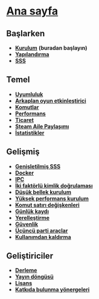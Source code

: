 # **[Ana sayfa](https://github.com/JustArchi/ArchiSteamFarm/wiki/Home)**

## Başlarken

* **[Kurulum](https://github.com/JustArchi/ArchiSteamFarm/wiki/Setting-up)** **(buradan başlayın)**
* **[Yapılandırma](https://github.com/JustArchi/ArchiSteamFarm/wiki/Configuration)**
* **[SSS](https://github.com/JustArchi/ArchiSteamFarm/wiki/FAQ)**

## Temel

* **[Uyumluluk](https://github.com/JustArchi/ArchiSteamFarm/wiki/Compatibility)**
* **[Arkaplan oyun etkinleştirici](https://github.com/JustArchi/ArchiSteamFarm/wiki/Background-games-redeemer)**
* **[Komutlar](https://github.com/JustArchi/ArchiSteamFarm/wiki/Commands)**
* **[Performans](https://github.com/JustArchi/ArchiSteamFarm/wiki/Performance)**
* **[Ticaret](https://github.com/JustArchi/ArchiSteamFarm/wiki/Trading)**
* **[Steam Aile Paylaşımı](https://github.com/JustArchi/ArchiSteamFarm/wiki/Steam-Family-Sharing)**
* **[İstatistikler](https://github.com/JustArchi/ArchiSteamFarm/wiki/Statistics)**

## Gelişmiş

* **[Genişletilmiş SSS](https://github.com/JustArchi/ArchiSteamFarm/wiki/Extended-FAQ)**
* **[Docker](https://github.com/JustArchi/ArchiSteamFarm/wiki/Docker)**
* **[IPC](https://github.com/JustArchi/ArchiSteamFarm/wiki/IPC)**
* **[İki faktörlü kimlik doğrulaması](https://github.com/JustArchi/ArchiSteamFarm/wiki/Two-factor-authentication)**
* **[Düşük bellek kurulum](https://github.com/JustArchi/ArchiSteamFarm/wiki/Low-memory-setup)**
* **[Yüksek performans kurulum](https://github.com/JustArchi/ArchiSteamFarm/wiki/High-performance-setup)**
* **[Komut satırı değişkenleri](https://github.com/JustArchi/ArchiSteamFarm/wiki/Command-line-arguments)**
* **[Günlük kaydı](https://github.com/JustArchi/ArchiSteamFarm/wiki/Logging)**
* **[Yerelleştirme](https://github.com/JustArchi/ArchiSteamFarm/wiki/Localization)**
* **[Güvenlik](https://github.com/JustArchi/ArchiSteamFarm/wiki/Security)**
* **[Üçüncü parti araçlar](https://github.com/JustArchi/ArchiSteamFarm/wiki/Third-party-tools)**
* **[Kullanımdan kaldırma](https://github.com/JustArchi/ArchiSteamFarm/wiki/Deprecation)**

## Geliştiriciler

* **[Derleme](https://github.com/JustArchi/ArchiSteamFarm/wiki/Compilation)**
* **[Yayın döngüsü](https://github.com/JustArchi/ArchiSteamFarm/wiki/Release-cycle)**
* **[Lisans](https://github.com/JustArchi/ArchiSteamFarm/wiki/License)**
* **[Katkıda bulunma yönergeleri](https://github.com/JustArchi/ArchiSteamFarm/blob/master/.github/CONTRIBUTING.md)**